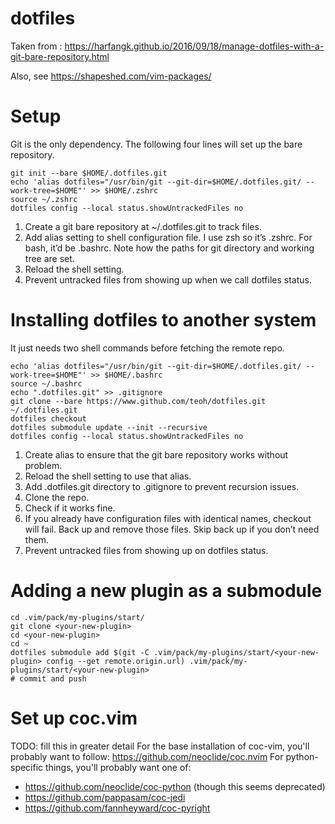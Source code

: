 # dotfiles
Taken from : https://harfangk.github.io/2016/09/18/manage-dotfiles-with-a-git-bare-repository.html

Also, see https://shapeshed.com/vim-packages/ 

# Setup
Git is the only dependency. The following four lines will set up the bare repository.

```
git init --bare $HOME/.dotfiles.git
echo 'alias dotfiles="/usr/bin/git --git-dir=$HOME/.dotfiles.git/ --work-tree=$HOME"' >> $HOME/.zshrc
source ~/.zshrc
dotfiles config --local status.showUntrackedFiles no
```
1. Create a git bare repository at ~/.dotfiles.git to track files.
1. Add alias setting to shell configuration file. I use zsh so it’s .zshrc. For bash, it’d be .bashrc. Note how the paths for git directory and working tree are set.
1. Reload the shell setting.
1. Prevent untracked files from showing up when we call dotfiles status.

# Installing dotfiles to another system
It just needs two shell commands before fetching the remote repo.

```
echo 'alias dotfiles="/usr/bin/git --git-dir=$HOME/.dotfiles.git/ --work-tree=$HOME"' >> $HOME/.bashrc
source ~/.bashrc
echo ".dotfiles.git" >> .gitignore
git clone --bare https://www.github.com/teoh/dotfiles.git ~/.dotfiles.git
dotfiles checkout
dotfiles submodule update --init --recursive
dotfiles config --local status.showUntrackedFiles no
```
1. Create alias to ensure that the git bare repository works without problem.
1. Reload the shell setting to use that alias.
1. Add .dotfiles.git directory to .gitignore to prevent recursion issues.
1. Clone the repo.
1. Check if it works fine.
1. If you already have configuration files with identical names, checkout will fail. Back up and remove those files. Skip back up if you don’t need them.
1. Prevent untracked files from showing up on dotfiles status.

# Adding a new plugin as a submodule
```
cd .vim/pack/my-plugins/start/
git clone <your-new-plugin>
cd <your-new-plugin>
cd ~
dotfiles submodule add $(git -C .vim/pack/my-plugins/start/<your-new-plugin> config --get remote.origin.url) .vim/pack/my-plugins/start/<your-new-plugin>
# commit and push
 ```

# Set up coc.vim
TODO: fill this in greater detail
For the base installation of coc-vim, you'll probably want to follow: https://github.com/neoclide/coc.nvim
For python-specific things, you'll probably want one of:
* https://github.com/neoclide/coc-python (though this seems deprecated)
* https://github.com/pappasam/coc-jedi
* https://github.com/fannheyward/coc-pyright
